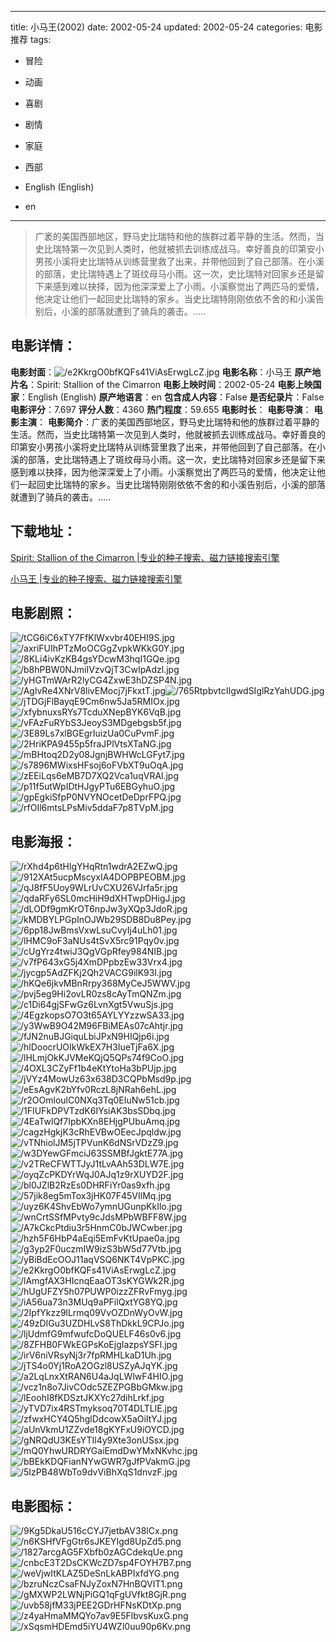 
---
title: 小马王(2002)
date: 2002-05-24
updated: 2002-05-24
categories: 电影推荐
tags:
- 冒险
- 动画
- 喜剧
- 剧情
- 家庭
- 西部

- English (English)
- en
---


> 广袤的美国西部地区，野马史比瑞特和他的族群过着平静的生活。然而，当史比瑞特第一次见到人类时，他就被抓去训练成战马。幸好善良的印第安小男孩小溪将史比瑞特从训练营里救了出来，并带他回到了自己部落。在小溪的部落，史比瑞特遇上了斑纹母马小雨。这一次，史比瑞特对回家乡还是留下来感到难以抉择，因为他深深爱上了小雨。小溪察觉出了两匹马的爱情，他决定让他们一起回史比瑞特的家乡。当史比瑞特刚刚依依不舍的和小溪告别后，小溪的部落就遭到了骑兵的袭击。.....

## **电影详情**：

**电影封面**：<img src="https://image.tmdb.org/t/p/w200/e2KkrgO0bfKQFs41ViAsErwgLcZ.jpg" alt="/e2KkrgO0bfKQFs41ViAsErwgLcZ.jpg" title="/e2KkrgO0bfKQFs41ViAsErwgLcZ.jpg">
**电影名称**：小马王
**原产地片名**：Spirit: Stallion of the Cimarron
**电影上映时间**：2002-05-24
**电影上映国家**：English (English)
**原产地语言**：en
**包含成人内容**：False
**是否纪录片**：False
**电影评分**：7.697
**评分人数**：4360
**热门程度**：59.655
**电影时长**：
**电影导演**：
**电影主演**：
**电影简介**：广袤的美国西部地区，野马史比瑞特和他的族群过着平静的生活。然而，当史比瑞特第一次见到人类时，他就被抓去训练成战马。幸好善良的印第安小男孩小溪将史比瑞特从训练营里救了出来，并带他回到了自己部落。在小溪的部落，史比瑞特遇上了斑纹母马小雨。这一次，史比瑞特对回家乡还是留下来感到难以抉择，因为他深深爱上了小雨。小溪察觉出了两匹马的爱情，他决定让他们一起回史比瑞特的家乡。当史比瑞特刚刚依依不舍的和小溪告别后，小溪的部落就遭到了骑兵的袭击。.....

## **下载地址**：
[Spirit: Stallion of the Cimarron |专业的种子搜索、磁力链接搜索引擎](https://movie.amd794.com:2083/?search=Spirit%3A%20Stallion%20of%20the%20Cimarron&ordering=&mode=match_phrase&page_size=10&page=1)

[小马王 |专业的种子搜索、磁力链接搜索引擎](https://movie.amd794.com:2083/?search=%E5%B0%8F%E9%A9%AC%E7%8E%8B&ordering=&mode=match_phrase&page_size=10&page=1)
 

## **电影剧照**：
<img src="https://image.tmdb.org/t/p/original/tCG6iC6xTY7FfKlWxvbr40EHI9S.jpg" alt="/tCG6iC6xTY7FfKlWxvbr40EHI9S.jpg" title="/tCG6iC6xTY7FfKlWxvbr40EHI9S.jpg"><img src="https://image.tmdb.org/t/p/original/axriFUIhPTzMoOCGgZvpkWKkG0Y.jpg" alt="/axriFUIhPTzMoOCGgZvpkWKkG0Y.jpg" title="/axriFUIhPTzMoOCGgZvpkWKkG0Y.jpg"><img src="https://image.tmdb.org/t/p/original/8KLi4ivKzKB4gsYDcwM3hqI1GQe.jpg" alt="/8KLi4ivKzKB4gsYDcwM3hqI1GQe.jpg" title="/8KLi4ivKzKB4gsYDcwM3hqI1GQe.jpg"><img src="https://image.tmdb.org/t/p/original/b8hPBW0NJmiIVzvQjT3CwIpAdzl.jpg" alt="/b8hPBW0NJmiIVzvQjT3CwIpAdzl.jpg" title="/b8hPBW0NJmiIVzvQjT3CwIpAdzl.jpg"><img src="https://image.tmdb.org/t/p/original/yHGTmWArR2lyCG4ZxwE3hDZSP4N.jpg" alt="/yHGTmWArR2lyCG4ZxwE3hDZSP4N.jpg" title="/yHGTmWArR2lyCG4ZxwE3hDZSP4N.jpg"><img src="https://image.tmdb.org/t/p/original/AglvRe4XNrV8livEMocj7jFkxtT.jpg" alt="/AglvRe4XNrV8livEMocj7jFkxtT.jpg" title="/AglvRe4XNrV8livEMocj7jFkxtT.jpg"><img src="https://image.tmdb.org/t/p/original/765RtpbvtcIIgwdSIglRzYahUDG.jpg" alt="/765RtpbvtcIIgwdSIglRzYahUDG.jpg" title="/765RtpbvtcIIgwdSIglRzYahUDG.jpg"><img src="https://image.tmdb.org/t/p/original/jTDGjFlBayqE9Cm6nw5Ja5RMIOx.jpg" alt="/jTDGjFlBayqE9Cm6nw5Ja5RMIOx.jpg" title="/jTDGjFlBayqE9Cm6nw5Ja5RMIOx.jpg"><img src="https://image.tmdb.org/t/p/original/xfybnuxsRYs7TcduXNepBYK6VqB.jpg" alt="/xfybnuxsRYs7TcduXNepBYK6VqB.jpg" title="/xfybnuxsRYs7TcduXNepBYK6VqB.jpg"><img src="https://image.tmdb.org/t/p/original/vFAzFuRYbS3JeoyS3MDgebgsb5f.jpg" alt="/vFAzFuRYbS3JeoyS3MDgebgsb5f.jpg" title="/vFAzFuRYbS3JeoyS3MDgebgsb5f.jpg"><img src="https://image.tmdb.org/t/p/original/3E89Ls7xlBGEgrIuizUa0CuPvmF.jpg" alt="/3E89Ls7xlBGEgrIuizUa0CuPvmF.jpg" title="/3E89Ls7xlBGEgrIuizUa0CuPvmF.jpg"><img src="https://image.tmdb.org/t/p/original/2HriKPA9455p5fraJPlVtsXTaNG.jpg" alt="/2HriKPA9455p5fraJPlVtsXTaNG.jpg" title="/2HriKPA9455p5fraJPlVtsXTaNG.jpg"><img src="https://image.tmdb.org/t/p/original/mBHtoq2D2y08JgnjBWHWcLGFyt7.jpg" alt="/mBHtoq2D2y08JgnjBWHWcLGFyt7.jpg" title="/mBHtoq2D2y08JgnjBWHWcLGFyt7.jpg"><img src="https://image.tmdb.org/t/p/original/s7896MWixsHFsoj6oFVbXT9uOqA.jpg" alt="/s7896MWixsHFsoj6oFVbXT9uOqA.jpg" title="/s7896MWixsHFsoj6oFVbXT9uOqA.jpg"><img src="https://image.tmdb.org/t/p/original/zEEiLqs6eMB7D7XQ2Vca1uqVRAl.jpg" alt="/zEEiLqs6eMB7D7XQ2Vca1uqVRAl.jpg" title="/zEEiLqs6eMB7D7XQ2Vca1uqVRAl.jpg"><img src="https://image.tmdb.org/t/p/original/p11f5utWpIDtHJgyPTu6EBGyhuO.jpg" alt="/p11f5utWpIDtHJgyPTu6EBGyhuO.jpg" title="/p11f5utWpIDtHJgyPTu6EBGyhuO.jpg"><img src="https://image.tmdb.org/t/p/original/gpEgkiSfpP0NVYNOcetDeDprFPQ.jpg" alt="/gpEgkiSfpP0NVYNOcetDeDprFPQ.jpg" title="/gpEgkiSfpP0NVYNOcetDeDprFPQ.jpg"><img src="https://image.tmdb.org/t/p/original/rfOIl6mtsLPsMiv5ddaF7p8TVpM.jpg" alt="/rfOIl6mtsLPsMiv5ddaF7p8TVpM.jpg" title="/rfOIl6mtsLPsMiv5ddaF7p8TVpM.jpg">

## **电影海报**：
<img src="https://image.tmdb.org/t/p/original/rXhd4p6tHlgYHqRtn1wdrA2EZwQ.jpg" alt="/rXhd4p6tHlgYHqRtn1wdrA2EZwQ.jpg" title="/rXhd4p6tHlgYHqRtn1wdrA2EZwQ.jpg"><img src="https://image.tmdb.org/t/p/original/912XAt5ucpMscyxIA4DOPBPEOBM.jpg" alt="/912XAt5ucpMscyxIA4DOPBPEOBM.jpg" title="/912XAt5ucpMscyxIA4DOPBPEOBM.jpg"><img src="https://image.tmdb.org/t/p/original/qJ8fF5Uoy9WLrUvCXU26VJrfa5r.jpg" alt="/qJ8fF5Uoy9WLrUvCXU26VJrfa5r.jpg" title="/qJ8fF5Uoy9WLrUvCXU26VJrfa5r.jpg"><img src="https://image.tmdb.org/t/p/original/qdaRFy6SL0mcHiH9dXHTwpDHigJ.jpg" alt="/qdaRFy6SL0mcHiH9dXHTwpDHigJ.jpg" title="/qdaRFy6SL0mcHiH9dXHTwpDHigJ.jpg"><img src="https://image.tmdb.org/t/p/original/dLODf9gmKrOT6npJw3yXQp3JdoR.jpg" alt="/dLODf9gmKrOT6npJw3yXQp3JdoR.jpg" title="/dLODf9gmKrOT6npJw3yXQp3JdoR.jpg"><img src="https://image.tmdb.org/t/p/original/kMDBYLPGpInOJWb29SDB8Du8Pey.jpg" alt="/kMDBYLPGpInOJWb29SDB8Du8Pey.jpg" title="/kMDBYLPGpInOJWb29SDB8Du8Pey.jpg"><img src="https://image.tmdb.org/t/p/original/6pp18JwBmsVxwLsuCvyIj4uLh01.jpg" alt="/6pp18JwBmsVxwLsuCvyIj4uLh01.jpg" title="/6pp18JwBmsVxwLsuCvyIj4uLh01.jpg"><img src="https://image.tmdb.org/t/p/original/lHMC9oF3aNUs4tSvX5rc91Pqy0v.jpg" alt="/lHMC9oF3aNUs4tSvX5rc91Pqy0v.jpg" title="/lHMC9oF3aNUs4tSvX5rc91Pqy0v.jpg"><img src="https://image.tmdb.org/t/p/original/cUgYrz4twiJ3QgVGpRfey984NIB.jpg" alt="/cUgYrz4twiJ3QgVGpRfey984NIB.jpg" title="/cUgYrz4twiJ3QgVGpRfey984NIB.jpg"><img src="https://image.tmdb.org/t/p/original/v7fP643xG5j4XmDPpbzEw33Vrx4.jpg" alt="/v7fP643xG5j4XmDPpbzEw33Vrx4.jpg" title="/v7fP643xG5j4XmDPpbzEw33Vrx4.jpg"><img src="https://image.tmdb.org/t/p/original/jycgp5AdZFKj2Qh2VACG9ilK93l.jpg" alt="/jycgp5AdZFKj2Qh2VACG9ilK93l.jpg" title="/jycgp5AdZFKj2Qh2VACG9ilK93l.jpg"><img src="https://image.tmdb.org/t/p/original/hKQe6jkvMBnRrpy368MyCeJ5WWV.jpg" alt="/hKQe6jkvMBnRrpy368MyCeJ5WWV.jpg" title="/hKQe6jkvMBnRrpy368MyCeJ5WWV.jpg"><img src="https://image.tmdb.org/t/p/original/pvj5eg9Hi2ovLR0zs8cAyTmQNZm.jpg" alt="/pvj5eg9Hi2ovLR0zs8cAyTmQNZm.jpg" title="/pvj5eg9Hi2ovLR0zs8cAyTmQNZm.jpg"><img src="https://image.tmdb.org/t/p/original/c1Di64gjSFwGz6LvnXgt5VwuSjs.jpg" alt="/c1Di64gjSFwGz6LvnXgt5VwuSjs.jpg" title="/c1Di64gjSFwGz6LvnXgt5VwuSjs.jpg"><img src="https://image.tmdb.org/t/p/original/4EgzkopsO7O3t65AYLYYzzwSA33.jpg" alt="/4EgzkopsO7O3t65AYLYYzzwSA33.jpg" title="/4EgzkopsO7O3t65AYLYYzzwSA33.jpg"><img src="https://image.tmdb.org/t/p/original/y3WwB9O42M96FBiMEAs07cAhtjr.jpg" alt="/y3WwB9O42M96FBiMEAs07cAhtjr.jpg" title="/y3WwB9O42M96FBiMEAs07cAhtjr.jpg"><img src="https://image.tmdb.org/t/p/original/fJN2nuBJGiquLbiJPxN9HIQjp6i.jpg" alt="/fJN2nuBJGiquLbiJPxN9HIQjp6i.jpg" title="/fJN2nuBJGiquLbiJPxN9HIQjp6i.jpg"><img src="https://image.tmdb.org/t/p/original/hlDoocrUOIkWkEX7H3IueTjFa6X.jpg" alt="/hlDoocrUOIkWkEX7H3IueTjFa6X.jpg" title="/hlDoocrUOIkWkEX7H3IueTjFa6X.jpg"><img src="https://image.tmdb.org/t/p/original/lHLmjOkKJVMeKQjQ5QPs74f9CoO.jpg" alt="/lHLmjOkKJVMeKQjQ5QPs74f9CoO.jpg" title="/lHLmjOkKJVMeKQjQ5QPs74f9CoO.jpg"><img src="https://image.tmdb.org/t/p/original/4OXL3CZyFf1b4eKtYtoHa3bPUjp.jpg" alt="/4OXL3CZyFf1b4eKtYtoHa3bPUjp.jpg" title="/4OXL3CZyFf1b4eKtYtoHa3bPUjp.jpg"><img src="https://image.tmdb.org/t/p/original/jVYz4MowUz63x638D3CQPbMsd9p.jpg" alt="/jVYz4MowUz63x638D3CQPbMsd9p.jpg" title="/jVYz4MowUz63x638D3CQPbMsd9p.jpg"><img src="https://image.tmdb.org/t/p/original/eEsAgvK2bYfv0RczL8jNRah6ehL.jpg" alt="/eEsAgvK2bYfv0RczL8jNRah6ehL.jpg" title="/eEsAgvK2bYfv0RczL8jNRah6ehL.jpg"><img src="https://image.tmdb.org/t/p/original/r2OOmloulC0NXq3Tq0EIuNw51cb.jpg" alt="/r2OOmloulC0NXq3Tq0EIuNw51cb.jpg" title="/r2OOmloulC0NXq3Tq0EIuNw51cb.jpg"><img src="https://image.tmdb.org/t/p/original/1FIUFkDPVTzdK6IYsiAK3bsSDbq.jpg" alt="/1FIUFkDPVTzdK6IYsiAK3bsSDbq.jpg" title="/1FIUFkDPVTzdK6IYsiAK3bsSDbq.jpg"><img src="https://image.tmdb.org/t/p/original/4EaTwlQf7IpbKXn8EHjgPUbuAmq.jpg" alt="/4EaTwlQf7IpbKXn8EHjgPUbuAmq.jpg" title="/4EaTwlQf7IpbKXn8EHjgPUbuAmq.jpg"><img src="https://image.tmdb.org/t/p/original/cagzHgkjK3cRhEVBwOEecJpqldw.jpg" alt="/cagzHgkjK3cRhEVBwOEecJpqldw.jpg" title="/cagzHgkjK3cRhEVBwOEecJpqldw.jpg"><img src="https://image.tmdb.org/t/p/original/vTNhiolJM5jTPVunK6dNSrVDzZ9.jpg" alt="/vTNhiolJM5jTPVunK6dNSrVDzZ9.jpg" title="/vTNhiolJM5jTPVunK6dNSrVDzZ9.jpg"><img src="https://image.tmdb.org/t/p/original/w3DYewGFmciJ63SSMBfJgktE77A.jpg" alt="/w3DYewGFmciJ63SSMBfJgktE77A.jpg" title="/w3DYewGFmciJ63SSMBfJgktE77A.jpg"><img src="https://image.tmdb.org/t/p/original/v2TReCFWTTJyJ1tLvAAh53DLW7E.jpg" alt="/v2TReCFWTTJyJ1tLvAAh53DLW7E.jpg" title="/v2TReCFWTTJyJ1tLvAAh53DLW7E.jpg"><img src="https://image.tmdb.org/t/p/original/oyqZcPKDYrWqJ0AJq1z9rXUYD2F.jpg" alt="/oyqZcPKDYrWqJ0AJq1z9rXUYD2F.jpg" title="/oyqZcPKDYrWqJ0AJq1z9rXUYD2F.jpg"><img src="https://image.tmdb.org/t/p/original/bl0JZlB2RzEs0DHRFiYr0as9xfh.jpg" alt="/bl0JZlB2RzEs0DHRFiYr0as9xfh.jpg" title="/bl0JZlB2RzEs0DHRFiYr0as9xfh.jpg"><img src="https://image.tmdb.org/t/p/original/57jik8eg5mTox3jHK07F45VIlMq.jpg" alt="/57jik8eg5mTox3jHK07F45VIlMq.jpg" title="/57jik8eg5mTox3jHK07F45VIlMq.jpg"><img src="https://image.tmdb.org/t/p/original/uyz6K4ShvEbWo7ymnUGunpKkIlo.jpg" alt="/uyz6K4ShvEbWo7ymnUGunpKkIlo.jpg" title="/uyz6K4ShvEbWo7ymnUGunpKkIlo.jpg"><img src="https://image.tmdb.org/t/p/original/wnCrtSSfMPvty9cJdsMPbWBFF8W.jpg" alt="/wnCrtSSfMPvty9cJdsMPbWBFF8W.jpg" title="/wnCrtSSfMPvty9cJdsMPbWBFF8W.jpg"><img src="https://image.tmdb.org/t/p/original/A7kCkcPtdiu3r5HnmC0bJWCwber.jpg" alt="/A7kCkcPtdiu3r5HnmC0bJWCwber.jpg" title="/A7kCkcPtdiu3r5HnmC0bJWCwber.jpg"><img src="https://image.tmdb.org/t/p/original/hzh5F6HbP4aEqi5EmFvKtUpae0a.jpg" alt="/hzh5F6HbP4aEqi5EmFvKtUpae0a.jpg" title="/hzh5F6HbP4aEqi5EmFvKtUpae0a.jpg"><img src="https://image.tmdb.org/t/p/original/g3yp2F0uczmIW9izS3bW5d77Vtb.jpg" alt="/g3yp2F0uczmIW9izS3bW5d77Vtb.jpg" title="/g3yp2F0uczmIW9izS3bW5d77Vtb.jpg"><img src="https://image.tmdb.org/t/p/original/yBiBdEcOOJ11aqVSQ6NKT4VpPKC.jpg" alt="/yBiBdEcOOJ11aqVSQ6NKT4VpPKC.jpg" title="/yBiBdEcOOJ11aqVSQ6NKT4VpPKC.jpg"><img src="https://image.tmdb.org/t/p/original/e2KkrgO0bfKQFs41ViAsErwgLcZ.jpg" alt="/e2KkrgO0bfKQFs41ViAsErwgLcZ.jpg" title="/e2KkrgO0bfKQFs41ViAsErwgLcZ.jpg"><img src="https://image.tmdb.org/t/p/original/lAmgfAX3HIcnqEaaOT3sKYGWk2R.jpg" alt="/lAmgfAX3HIcnqEaaOT3sKYGWk2R.jpg" title="/lAmgfAX3HIcnqEaaOT3sKYGWk2R.jpg"><img src="https://image.tmdb.org/t/p/original/hUgUFZY5h07PUWP0izzZFRvFmyg.jpg" alt="/hUgUFZY5h07PUWP0izzZFRvFmyg.jpg" title="/hUgUFZY5h07PUWP0izzZFRvFmyg.jpg"><img src="https://image.tmdb.org/t/p/original/iA56ua73n3MUq9aPFilQxtYG8YQ.jpg" alt="/iA56ua73n3MUq9aPFilQxtYG8YQ.jpg" title="/iA56ua73n3MUq9aPFilQxtYG8YQ.jpg"><img src="https://image.tmdb.org/t/p/original/2IpfYkzz9lLrmq09VvOZDnWyOvW.jpg" alt="/2IpfYkzz9lLrmq09VvOZDnWyOvW.jpg" title="/2IpfYkzz9lLrmq09VvOZDnWyOvW.jpg"><img src="https://image.tmdb.org/t/p/original/49zDIGu3UZDHLvS8ThDkkL9CPJo.jpg" alt="/49zDIGu3UZDHLvS8ThDkkL9CPJo.jpg" title="/49zDIGu3UZDHLvS8ThDkkL9CPJo.jpg"><img src="https://image.tmdb.org/t/p/original/ljUdmfG9mfwufcDoQUELF46s0v6.jpg" alt="/ljUdmfG9mfwufcDoQUELF46s0v6.jpg" title="/ljUdmfG9mfwufcDoQUELF46s0v6.jpg"><img src="https://image.tmdb.org/t/p/original/8ZFHB0FWkEGPsKoEjgIazpsYSFl.jpg" alt="/8ZFHB0FWkEGPsKoEjgIazpsYSFl.jpg" title="/8ZFHB0FWkEGPsKoEjgIazpsYSFl.jpg"><img src="https://image.tmdb.org/t/p/original/irV6niVRsyNj3r7fpRMHLkaD1Uh.jpg" alt="/irV6niVRsyNj3r7fpRMHLkaD1Uh.jpg" title="/irV6niVRsyNj3r7fpRMHLkaD1Uh.jpg"><img src="https://image.tmdb.org/t/p/original/jTS4o0Yj1RoA2OGzl8USZyAJqYK.jpg" alt="/jTS4o0Yj1RoA2OGzl8USZyAJqYK.jpg" title="/jTS4o0Yj1RoA2OGzl8USZyAJqYK.jpg"><img src="https://image.tmdb.org/t/p/original/a2LqLnxXtRAN6U4aJqLWlwF4HIO.jpg" alt="/a2LqLnxXtRAN6U4aJqLWlwF4HIO.jpg" title="/a2LqLnxXtRAN6U4aJqLWlwF4HIO.jpg"><img src="https://image.tmdb.org/t/p/original/vcz1n8o7JivCOdc5ZEZPGBbGMkw.jpg" alt="/vcz1n8o7JivCOdc5ZEZPGBbGMkw.jpg" title="/vcz1n8o7JivCOdc5ZEZPGBbGMkw.jpg"><img src="https://image.tmdb.org/t/p/original/lEoohI8fKDSztJKXYc27dihLrkf.jpg" alt="/lEoohI8fKDSztJKXYc27dihLrkf.jpg" title="/lEoohI8fKDSztJKXYc27dihLrkf.jpg"><img src="https://image.tmdb.org/t/p/original/yTVD7ix4RSTmyksoq70T4DLTLlE.jpg" alt="/yTVD7ix4RSTmyksoq70T4DLTLlE.jpg" title="/yTVD7ix4RSTmyksoq70T4DLTLlE.jpg"><img src="https://image.tmdb.org/t/p/original/zfwxHCY4Q5hglDdcowX5aOiItYJ.jpg" alt="/zfwxHCY4Q5hglDdcowX5aOiItYJ.jpg" title="/zfwxHCY4Q5hglDdcowX5aOiItYJ.jpg"><img src="https://image.tmdb.org/t/p/original/aUnVkmU1ZZvde18gKYFxU9iOYCD.jpg" alt="/aUnVkmU1ZZvde18gKYFxU9iOYCD.jpg" title="/aUnVkmU1ZZvde18gKYFxU9iOYCD.jpg"><img src="https://image.tmdb.org/t/p/original/gNRQdU3KEsYTIl4y9Xte3onUSsx.jpg" alt="/gNRQdU3KEsYTIl4y9Xte3onUSsx.jpg" title="/gNRQdU3KEsYTIl4y9Xte3onUSsx.jpg"><img src="https://image.tmdb.org/t/p/original/mQ0YhwURDRYGaiEmdDwYMxNKvhc.jpg" alt="/mQ0YhwURDRYGaiEmdDwYMxNKvhc.jpg" title="/mQ0YhwURDRYGaiEmdDwYMxNKvhc.jpg"><img src="https://image.tmdb.org/t/p/original/bBEkKDQFianNYwGWR7gJfPVakmG.jpg" alt="/bBEkKDQFianNYwGWR7gJfPVakmG.jpg" title="/bBEkKDQFianNYwGWR7gJfPVakmG.jpg"><img src="https://image.tmdb.org/t/p/original/5IzPB48WbTo9dvViBhXqS1dnvzF.jpg" alt="/5IzPB48WbTo9dvViBhXqS1dnvzF.jpg" title="/5IzPB48WbTo9dvViBhXqS1dnvzF.jpg">

## **电影图标**：
<img src="https://image.tmdb.org/t/p/original/9Kg5DkaU516cCYJ7jetbAV38lCx.png" alt="/9Kg5DkaU516cCYJ7jetbAV38lCx.png" title="/9Kg5DkaU516cCYJ7jetbAV38lCx.png"><img src="https://image.tmdb.org/t/p/original/n6KSHfVFgGtr6sJKEYIgd8UpZd5.png" alt="/n6KSHfVFgGtr6sJKEYIgd8UpZd5.png" title="/n6KSHfVFgGtr6sJKEYIgd8UpZd5.png"><img src="https://image.tmdb.org/t/p/original/1827arcgAG5FXbfb0zAGCdekqUe.png" alt="/1827arcgAG5FXbfb0zAGCdekqUe.png" title="/1827arcgAG5FXbfb0zAGCdekqUe.png"><img src="https://image.tmdb.org/t/p/original/cnbcE3T2DsCKWcZD7sp4FOYH7B7.png" alt="/cnbcE3T2DsCKWcZD7sp4FOYH7B7.png" title="/cnbcE3T2DsCKWcZD7sp4FOYH7B7.png"><img src="https://image.tmdb.org/t/p/original/weVjwItKLAZ5DeSnLkABPIxfdYG.png" alt="/weVjwItKLAZ5DeSnLkABPIxfdYG.png" title="/weVjwItKLAZ5DeSnLkABPIxfdYG.png"><img src="https://image.tmdb.org/t/p/original/bzruNczCsaFNJyZoxN7HnBQVIT1.png" alt="/bzruNczCsaFNJyZoxN7HnBQVIT1.png" title="/bzruNczCsaFNJyZoxN7HnBQVIT1.png"><img src="https://image.tmdb.org/t/p/original/gMXWP2LWNjPiGQ1qFgUVfkt8GjR.png" alt="/gMXWP2LWNjPiGQ1qFgUVfkt8GjR.png" title="/gMXWP2LWNjPiGQ1qFgUVfkt8GjR.png"><img src="https://image.tmdb.org/t/p/original/uvb58jfM33jPEE2GDrHFNsKDtXp.png" alt="/uvb58jfM33jPEE2GDrHFNsKDtXp.png" title="/uvb58jfM33jPEE2GDrHFNsKDtXp.png"><img src="https://image.tmdb.org/t/p/original/z4yaHmaMMQYo7av9E5FlbvsKuxG.png" alt="/z4yaHmaMMQYo7av9E5FlbvsKuxG.png" title="/z4yaHmaMMQYo7av9E5FlbvsKuxG.png"><img src="https://image.tmdb.org/t/p/original/xSqsmHDEmd5iYU4WZl0uu90p6Kv.png" alt="/xSqsmHDEmd5iYU4WZl0uu90p6Kv.png" title="/xSqsmHDEmd5iYU4WZl0uu90p6Kv.png">
